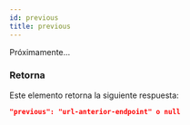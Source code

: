 ```yaml
---
id: previous
title: previous
---
```



Próximamente...

### Retorna
Este elemento retorna la siguiente respuesta: 

```json 
"previous": "url-anterior-endpoint" o null
```